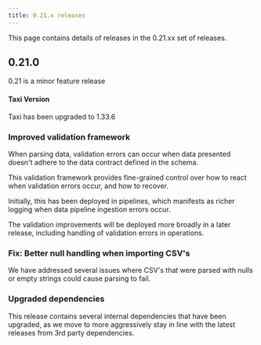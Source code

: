 ```yaml
---
title: 0.21.x releases
---
```



This page contains details of releases in the 0.21.xx set of releases.

## 0.21.0

0.21 is a minor feature release

#### Taxi Version
Taxi has been upgraded to 1.33.6

### Improved validation framework
When parsing data, validation errors can occur when data presented
doesn't adhere to the data contract defined in the schema.

This validation framework provides fine-grained control over how to react
when validation errors occur, and how to recover.

Initially, this has been deployed in pipelines, which manifests as richer logging when data pipeline ingestion errors occur.

The validation improvements will be deployed more broadly in a later release, including handling of validation errors in operations.

### Fix: Better null handling when importing CSV's
We have addressed several issues where CSV's that were parsed with nulls or empty strings could cause
parsing to fail.

### Upgraded dependencies
This release contains several internal dependencies that have been upgraded, as we move
to more aggressively stay in line with the latest releases from 3rd party dependencies.

